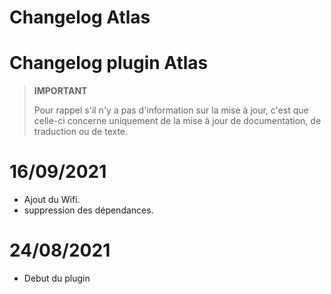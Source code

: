 # Changelog Atlas

# Changelog plugin Atlas

>**IMPORTANT**
>
>Pour rappel s'il n'y a pas d'information sur la mise à jour, c'est que celle-ci concerne uniquement de la mise à jour de documentation, de traduction ou de texte.

# 16/09/2021

- Ajout du Wifi.
- suppression des dépendances.

# 24/08/2021

- Debut du plugin

